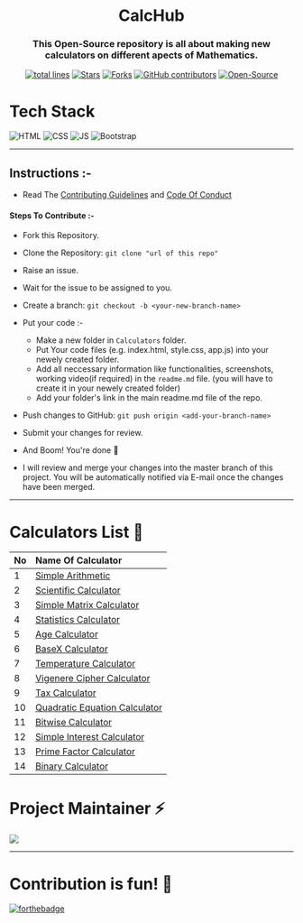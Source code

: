 <h1 align="center">CalcHub</h1>

<h3 align="center">This Open-Source repository is all about making new calculators on different apects of Mathematics.</h3>

<div align="center">
<a href="https://github.com/vasu-1/CalcHub"><img src="https://sloc.xyz/github/vasu-1/CalcHub" alt="total lines"/></a>
<a href="https://github.com/vasu-1/CalcHub"><img src="https://img.shields.io/github/stars/vasu-1/CalcHub" alt="Stars"/></a>
<a href="https://github.com/vasu-1/CalcHub/network/members"><img src="https://img.shields.io/github/forks/vasu-1/CalcHub" alt="Forks"/></a>
<a href="https://github.com/vasu-1/CalcHub/graphs/contributors"><img alt="GitHub contributors" src="https://img.shields.io/github/contributors/vasu-1/CalcHub?color=2b9348"></a>
<a href="https://github.com/vasu-1/CalcHub"><img src="https://badges.frapsoft.com/os/v2/open-source.svg" alt="Open-Source"/></a>
<!-- <a href="https://open.vscode.dev/organization/repository"><img src="https://open.vscode.dev/badges/open-in-vscode.svg" alt="Open in Visual Studio Code"/></a> -->
</div>

# Tech Stack

![HTML](https://img.shields.io/badge/html5%20-%23E34F26.svg?&style=for-the-badge&logo=html5&logoColor=white)
![CSS](https://img.shields.io/badge/css3%20-%231572B6.svg?&style=for-the-badge&logo=css3&logoColor=white)
![JS](https://img.shields.io/badge/javascript%20-%23323330.svg?&style=for-the-badge&logo=javascript&logoColor=%23F7DF1E)
<img alt="Bootstrap" src="https://img.shields.io/badge/bootstrap-%23563D7C.svg?style=for-the-badge&logo=bootstrap&logoColor=white"/>

---

## Instructions :-

- Read The [Contributing Guidelines](./.github/ContributingGuidelines.md) and [Code Of Conduct](./.github/CODE_OF_CONDUCT.MD)

#### Steps To Contribute :-

- Fork this Repository.
- Clone the Repository: `git clone "url of this repo"`
- Raise an issue.
- Wait for the issue to be assigned to you.
- Create a branch: `git checkout -b <your-new-branch-name>`
- Put your code :-

  - Make a new folder in `Calculators` folder.
  - Put Your code files (e.g. index.html, style.css, app.js) into your newely created folder.
  - Add all neccessary information like functionalities, screenshots, working video(if required) in the `readme.md` file. (you will have to create it in your newely created folder)
  - Add your folder's link in the main readme.md file of the repo.

- Push changes to GitHub: `git push origin <add-your-branch-name>`
- Submit your changes for review.
- And Boom! You're done 🥳
- I will review and merge your changes into the master branch of this project. You will be automatically notified via E-mail once the changes have been merged.

---

# Calculators List 📑

| No            | Name Of Calculator                                             |  
| ------------- |:---------------------------------------------------------------| 
| 1             | [Simple Arithmetic](./Calculators/Simple_Arithmetic)           |
| 2             | [Scientific Calculator](./Calculators/Scientific_Calculator)   |
| 3             | [Simple Matrix Calculator](./Calculators/Matrix_Simple)        |
| 4             | [Statistics Calculator](./Calculators/Statistics%20Calculator) |
| 5             | [Age Calculator](./Calculators/Age_Calculator/)                |
| 6             | [BaseX Calculator](./Calculators/BaseX_Calculator)             |
| 7             | [Temperature Calculator](./Calculators/Temperature_Calculator) |
| 8             | [Vigenere Cipher Calculator](./Calculators/VigenereCipher_Calculator) |
| 9             | [Tax Calculator](./Calculators/IncomeTaxCalculator) |
| 10            | [Quadratic Equation Calculator](./Calculators/Quadratic_Equation_Calculator)  |
| 11            | [Bitwise Calculator](./Calculators/Bitwise_Calculator/)  |
| 12            | [Simple Interest Calculator](./Calculators/Simple_Interest/) |
| 13            | [Prime Factor Calculator](./Calculators/PrimeFactors_Calculator/)  |
| 14            | [Binary Calculator](./Calculators/Binary_Calculator/) |


<h1> Project Maintainer ⚡ </h1>
  <a href="https://github.com/vasu-1"><img src="https://avatars.githubusercontent.com/u/76911582?s=40&v=4"/></a>

---

# Contribution is fun! 🧡

[![forthebadge](https://forthebadge.com/images/badges/built-with-love.svg)](https://forthebadge.com)
